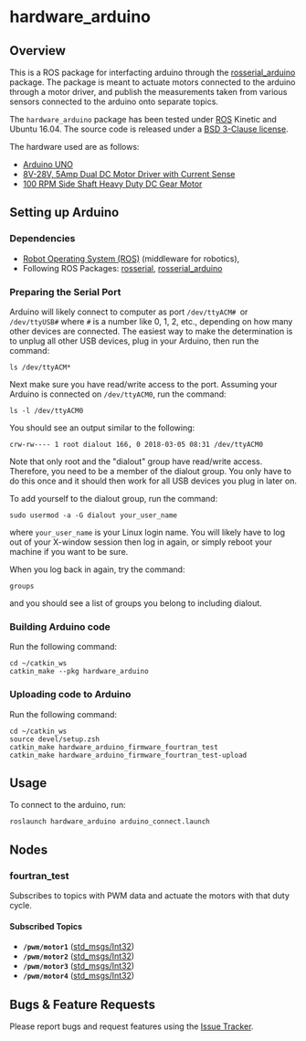 # hardware_arduino

## Overview

This is a ROS package for interfacting arduino through the [rosserial_arduino](http://wiki.ros.org/rosserial_arduino) package. The package is meant to actuate motors connected to the arduino through a motor driver, and publish the measurements taken from various sensors connected to the arduino onto separate topics.

The `hardware_arduino` package has been tested under [ROS](http://www.ros.org) Kinetic and Ubuntu 16.04. The source code is released under a [BSD 3-Clause license](LICENSE.md).

The hardware used are as follows:
* [Arduino UNO](https://store.arduino.cc/usa/arduino-uno-rev3)
* [8V-28V, 5Amp Dual DC Motor Driver with Current Sense](http://www.nex-robotics.com/products/motor-drivers/8v-28v-5amp-dual-dc-motor-driver-with-current-sense.html)
* [100 RPM Side Shaft Heavy Duty DC Gear Motor](http://www.nex-robotics.com/products/motors-and-accessories/100-rpm-side-shaft-heavy-duty-dc-gear-motor.html)


## Setting up Arduino

### Dependencies

- [Robot Operating System (ROS)](http://wiki.ros.org) (middleware for robotics),
- Following ROS Packages: [rosserial](http://wiki.ros.org/rosserial), [rosserial_arduino](http://wiki.ros.org/rosserial_arduino)

### Preparing the Serial Port
Arduino will likely connect to computer as port `/dev/ttyACM# `or `/dev/ttyUSB#` where `#` is a number like 0, 1, 2, etc., depending on how many other devices are connected. The easiest way to make the determination is to unplug all other USB devices, plug in your Arduino, then run the command:
```
ls /dev/ttyACM*
```

Next make sure you have read/write access to the port. Assuming your Arduino is connected on `/dev/ttyACM0`, run the command:

```
ls -l /dev/ttyACM0
```
You should see an output similar to the following:
```
crw-rw---- 1 root dialout 166, 0 2018-03-05 08:31 /dev/ttyACM0
```

Note that only root and the "dialout" group have read/write access. Therefore, you need to be a member of the dialout group. You only have to do this once and it should then work for all USB devices you plug in later on.

To add yourself to the dialout group, run the command:
```
sudo usermod -a -G dialout your_user_name
```
where `your_user_name` is your Linux login name. You will likely have to log out of your X-window session then log in again, or simply reboot your machine if you want to be sure.

When you log back in again, try the command:
```
groups
```
and you should see a list of groups you belong to including dialout.

### Building Arduino code

Run the following command:
```
cd ~/catkin_ws
catkin_make --pkg hardware_arduino
```

### Uploading code to Arduino
Run the following command:
```
cd ~/catkin_ws
source devel/setup.zsh
catkin_make hardware_arduino_firmware_fourtran_test     
catkin_make hardware_arduino_firmware_fourtran_test-upload     
```

## Usage

To connect to the arduino, run:
```
roslaunch hardware_arduino arduino_connect.launch
```

## Nodes

### fourtran_test

Subscribes to topics with PWM data and actuate the motors with that duty cycle.

#### Subscribed Topics

* **`/pwm/motor1`** ([std_msgs/Int32])
* **`/pwm/motor2`** ([std_msgs/Int32])
* **`/pwm/motor3`** ([std_msgs/Int32])
* **`/pwm/motor4`** ([std_msgs/Int32])

## Bugs & Feature Requests

Please report bugs and request features using the [Issue Tracker](https://github.com/AUV-IITK/fourtran/issues).

[std_msgs/Int32]: http://docs.ros.org/api/std_msgs/html/msg/Int32.html
